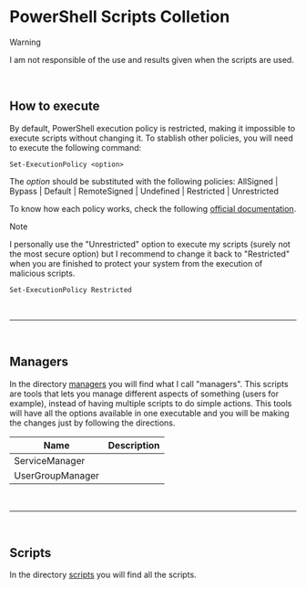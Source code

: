 # PowerShell Scripts Colletion

> [!Warning]
> I am not responsible of the use and results given when the scripts are used.

<br>

## How to execute

By default, PowerShell execution policy is restricted, making it impossible to execute scripts without changing it. To stablish other policies, you will need to execute the following command:

```
Set-ExecutionPolicy <option>
```

The *option* should be substituted with the following policies: 
AllSigned | Bypass | Default | RemoteSigned | Undefined | Restricted | Unrestricted

To know how each policy works, check the following [official documentation](https://learn.microsoft.com/en-us/powershell/module/microsoft.powershell.security/set-executionpolicy?view=powershell-7.4).

> [!Note]
> I personally use the "Unrestricted" option to execute my scripts (surely not the most secure option) but I recommend to change it back to "Restricted" when you are finished to protect your system from the execution of malicious scripts.

```
Set-ExecutionPolicy Restricted
```

<br>

---

<br>

## Managers

In the directory [managers](https://github.com/MMartinsar/PowerShell-Scripts-Collection/tree/main/managers) you will find what I call "managers". This scripts are tools that lets you manage different aspects of something (users for example), instead of having multiple scripts to do simple actions. This tools will have all the options available in one executable and you will be making the changes just by following the directions.

| Name | Description |
| ------ | ----- |
| ServiceManager |  |
| UserGroupManager |  |

<br>

---

<br>

## Scripts

In the directory [scripts](https://github.com/MMartinsar/PowerShell-Scripts-Collection/tree/main/scripts) you will find all the scripts.

<br>